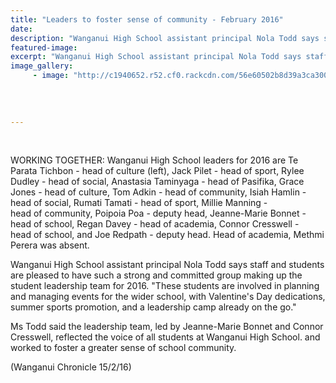 ```yaml
---
title: "Leaders to foster sense of community - February 2016"
date: 
description: "Wanganui High School assistant principal Nola Todd says staff and students are pleased to have such a strong and committed group making up the student leadership team for 2016."
featured-image: 
excerpt: "Wanganui High School assistant principal Nola Todd says staff and students are pleased to have such a strong and committed group making up the student leadership team for 2016."
image_gallery:
     - image: "http://c1940652.r52.cf0.rackcdn.com/56e60502b8d39a3ca3001e6a/WHS-Maori-leaders-2016.jpg"
	
	
	
	
---
```


<p>&nbsp;</p>
<p>WORKING TOGETHER: Wanganui High School leaders for 2016 are Te Parata Tichbon - head&nbsp;of&nbsp;culture (left), Jack Pilet - head&nbsp;of&nbsp;sport, Rylee Dudley - head&nbsp;of&nbsp;social, Anastasia Taminyaga - head of&nbsp;Pasifika, Grace Jones - head&nbsp;of&nbsp;culture, Tom Adkin - head&nbsp;of&nbsp;community, Isiah Hamlin - head&nbsp;of&nbsp;social, Rumati Tamati - head&nbsp;of&nbsp;sport, Millie Manning - head&nbsp;of&nbsp;community, Poipoia Poa - deputy head, Jeanne-Marie Bonnet - head&nbsp;of&nbsp;school, Regan Davey - head&nbsp;of&nbsp;academia, Connor Cresswell - head&nbsp;of&nbsp;school, and Joe Redpath - deputy head. Head&nbsp;of&nbsp;academia, Methmi Perera was absent.&nbsp;</p>
<p>Wanganui High School assistant principal Nola Todd says staff and students are pleased&nbsp;to&nbsp;have such a strong and committed group making up the student leadership team for 2016. "These students are involved in planning and managing events for the wider school, with Valentine's Day dedications, summer sports promotion, and a leadership camp already on the go."</p>
<p>Ms Todd said the leadership team, led by Jeanne-Marie Bonnet and Connor Cresswell, reflected the voice&nbsp;of&nbsp;all students at Wanganui High School. and worked&nbsp;to&nbsp;foster&nbsp;a greater&nbsp;sense&nbsp;of&nbsp;school community.</p>
<p>(Wanganui Chronicle 15/2/16)</p>
<p>&nbsp;</p>

